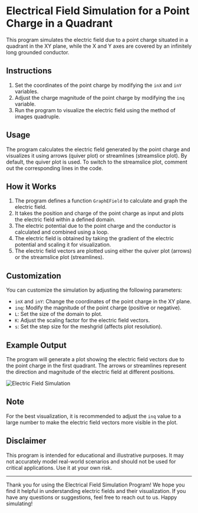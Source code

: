 # Electrical Field Simulation for a Point Charge in a Quadrant

This program simulates the electric field due to a point charge situated in a quadrant in the XY plane, while the X and Y axes are covered by an infinitely long grounded conductor.

## Instructions

1. Set the coordinates of the point charge by modifying the `inX` and `inY` variables.
2. Adjust the charge magnitude of the point charge by modifying the `inq` variable.
3. Run the program to visualize the electric field using the method of images quadruple.

## Usage

The program calculates the electric field generated by the point charge and visualizes it using arrows (quiver plot) or streamlines (streamslice plot). By default, the quiver plot is used. To switch to the streamslice plot, comment out the corresponding lines in the code.

## How it Works

1. The program defines a function `GraphEField` to calculate and graph the electric field.
2. It takes the position and charge of the point charge as input and plots the electric field within a defined domain.
3. The electric potential due to the point charge and the conductor is calculated and combined using a loop.
4. The electric field is obtained by taking the gradient of the electric potential and scaling it for visualization.
5. The electric field vectors are plotted using either the quiver plot (arrows) or the streamslice plot (streamlines).

## Customization

You can customize the simulation by adjusting the following parameters:

- `inX` and `inY`: Change the coordinates of the point charge in the XY plane.
- `inq`: Modify the magnitude of the point charge (positive or negative).
- `L`: Set the size of the domain to plot.
- `K`: Adjust the scaling factor for the electric field vectors.
- `s`: Set the step size for the meshgrid (affects plot resolution).

## Example Output

The program will generate a plot showing the electric field vectors due to the point charge in the first quadrant. The arrows or streamlines represent the direction and magnitude of the electric field at different positions.

![Electric Field Simulation](electric_field_simulation.png)

## Note

For the best visualization, it is recommended to adjust the `inq` value to a large number to make the electric field vectors more visible in the plot.

## Disclaimer

This program is intended for educational and illustrative purposes. It may not accurately model real-world scenarios and should not be used for critical applications. Use it at your own risk.

---

Thank you for using the Electrical Field Simulation Program! We hope you find it helpful in understanding electric fields and their visualization. If you have any questions or suggestions, feel free to reach out to us. Happy simulating!
